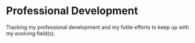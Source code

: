 # Professional Development
Tracking my professional development and my futile efforts to keep up with my evolving field(s).
